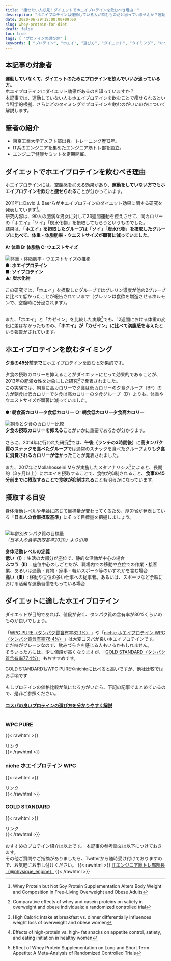 ```yaml
---
title: "痩せたい人必見！ダイエットでホエイプロテインを飲むべき理由！"
description: "ホエイプロテインは運動している人が飲むものだと思っていませんか？運動をしていなくてもホエイプロテインを飲むと様々なメリットを得られます。痩せたいけど、ホエイプロテインを飲んでいいか分からない方、逆に太るのではないかと心配している方は是非記事をご覧ください。"
date: 2020-06-29T18:00:00+09:00
slug: whey-protein-for-diet
draft: false
toc: true
tags: [ "プロテインの選び方" ]
keywords: [ "プロテイン", "ホエイ", "選び方", "ダイエット", "タイミング", "いつ", "おすすめ" ]
---
```


## 本記事の対象者
<b>運動していなくて、ダイエットのためにプロテインを飲んでいいか迷っている方。</b><br>
ホエイプロテインにダイエット効果があるのを知っていますか？<br>
本記事では、運動していない人もホエイプロテインを飲むことで痩せられるという科学的根拠、さらにどのタイミングでプロテインを飲むのがいいのかについて解説します。  

## 筆者の紹介
<ul>
  <li>東京工業大学アメフト部出身。トレーニング歴12年。</li>
  <li>IT系のエンジニアを集めたエンジニア筋トレ部を設立。</li>
  <li>エンジニア健康サミットを定期開催。</li>
</ul>

## ダイエットでホエイプロテインを飲むべき理由

ホエイプロテインには、空腹感を抑える効果があり、<b>運動をしていない方でもホエイプロテインを飲むと痩せられる</b>ことが分かっています。<br>
<br>
2011年にDavid J. Baerらがホエイプロテインのダイエット効果に関する研究を発表しています[^1]。<br>
研究内容は、90人の肥満な男女に対して23週間運動を控えさせて、同カロリーの「ホエイ」「ソイ」「炭水化物」を摂取してもらうというものでした。<br>
結果は、<b>「ホエイ」を摂取したグループは「ソイ」「炭水化物」を摂取したグループに比べて、体重・体脂肪率・ウエストサイズが顕著に減っていました</b>。<br>
<br>
<b>A: 体重 B: 体脂肪 C: ウエストサイズ</b><br><br>
<img src="/images/whey-protein-for-diet-1.jpeg" alt="体重・体脂肪率・ウエストサイズの推移" /><br>
●: <b>ホエイプロテイン</b><br>
■: <b>ソイプロテイン</b><br>
▲: <b>炭水化物</b><br>
<br>
この研究では、「ホエイ」を摂取したグループではグレリン濃度が他の2グループに比べて低かったことが報告されています（グレリンは食欲を増進させるホルモンで、空腹時に分泌されます）。<br>
<br>

[^1]: Whey Protein but Not Soy Protein Supplementation Alters Body Weight and Composition in Free-Living Overweight and Obese Adults

また、「ホエイ」と「カゼイン」を比較した実験[^2]でも、12週間における体重の変化に差はなかったものの、<b>「ホエイ」が「カゼイン」に比べて満腹感を与えた</b>という報告がされています。

[^2]: Comparative effects of whey and casein proteins on satiety in overweight and obese individuals: a randomized controlled trial

## ホエイプロテインを飲むタイミング

<b>夕食の45分前まで</b>にホエイプロテインを飲むと効果的です。<br>
<br>
夕食の摂取カロリーを抑えることがダイエットにとって効果的であることが、2013年の肥満女性を対象にした研究[^3]で発表されました。<br>
この実験では、朝食に高カロリーで夕食は低カロリーの夕食グループ（BF）の方が朝食は低カロリーで夕食は高カロリーの夕食グループ（D）よりも、体重やウエストサイズが顕著に減っていました。<br><br>
<b>●: 朝食高カロリー夕食低カロリー ○: 朝食低カロリー夕食高カロリー</b><br><br>
<img src="/images/whey-protein-for-diet-2.jpg" alt="朝食と夕食のカロリー比較" />
<br>
<b>夕食の摂取カロリーを抑える</b>ことがいかに重要であるかが分かります。<br><br>
さらに、2014年に行われた研究[^4]では、<b>午後（ランチの3時間後）</b>に<b>高タンパク質のスナックを食べたグループ</b>では通常のスナックを食べたグループよりも<b>夕食に消費されるカロリーが低かった</b>ことが発表されました。<br><br>
また、2017年にMollahosseini Mらが実施したメタアナリシス[^5]によると、長期的（3ヶ月以上）にホエイを摂取することで、食欲が抑制されること、<b>食事の45分前までに摂取することで食欲が抑制される</b>ことも明らかになっています。<br>

[^3]: High Caloric intake at breakfast vs. dinner differentially influences weight loss of overweight and obese women
[^4]: Effects of high-protein vs. high- fat snacks on appetite control, satiety, and eating initiation in healthy women
[^5]: Effect of Whey Protein Supplementation on Long and Short Term Appetite: A Meta-Analysis of Randomized Controlled Trials

## 摂取する目安

身体活動レベルや年齢に応じて目標量が変わってくるため、厚労省が発表している<b>「日本人の食事摂取基準」</b>にそって目標量を把握しましょう。<br><br>

<img src="/images/whey-protein-for-diet-3.png" alt="年齢別タンパク質の目標量" /><br>
*「日本人の食事摂取基準2020」より引用*<br>
<br>
<b>身体活動レベルの定義</b><br>
<b>低い（Ⅰ）</b>: 生活の大部分が座位で、静的な活動が中心の場合<br>
<b>ふつう（Ⅱ）</b>: 座位中心のしごとだが、職場内での移動や立位での作業・接客業、あるいは通勤・買物・家事・軽いスポーツ等のいずれかを含む場合<br>
<b>高い（Ⅲ）</b>: 移動や立位の多い仕事への従事者。あるいは、スポーツなど余暇における活発な運動習慣をもっている場合<br>


## ダイエットに適したホエイプロテイン
ダイエットが目的であれば、値段が安く、タンパク質の含有率が80%くらいのものが良いでしょう。<br><br>
「<a target="_blank" href="https://www.amazon.co.jp/gp/product/B07GZFLG81/ref=as_li_tl?ie=UTF8&camp=247&creative=1211&creativeASIN=B07GZFLG81&linkCode=as2&tag=ekuro-22&linkId=df576ada70485aacfb5a416f427d65eb" rel="nofollow">WPC PURE（タンパク質含有率82.1%）</a><img src="//ir-jp.amazon-adsystem.com/e/ir?t=ekuro-22&l=am2&o=9&a=B07GZFLG81" width="1" height="1" border="0" alt="" style="border:none !important; margin:0px !important;" />」や「<a target="_blank" href="https://www.amazon.co.jp/gp/product/B00EUV8WIM/ref=as_li_tl?ie=UTF8&camp=247&creative=1211&creativeASIN=B00EUV8WIM&linkCode=as2&tag=ekuro-22&linkId=e1c2bd66a6482b774ef077b23045d622">nichie ホエイプロテイン WPC（タンパク質含有率76.4%）</a><img src="//ir-jp.amazon-adsystem.com/e/ir?t=ekuro-22&l=am2&o=9&a=B00EUV8WIM" width="1" height="1" border="0" alt="" style="border:none !important; margin:0px !important;" />」は大変コスパが良いホエイプロテインです。<br>
ただ味がプレーンなので、飲みづらさを感じる人もいるかもしれません。<br>
そういった方には、少し値段が高くなりますが、「<a href="https://jp.iherb.com/pr/Optimum-Nutrition-Gold-Standard-100-Whey-Double-Rich-Chocolate-7-64-lb-3-47-kg/80024?rcode=SLW545" target="_blank" rel="nofollow">GOLD STANDARD（タンパク質含有率77.4%）</a>」もおすすめです。<br>

GOLD STANDARDもWPC PUREやnichieに比べると高いですが、他社比較ではお手頃です<br><br>
もしプロテインの価格比較が気になる方がいたら、下記の記事でまとめているので、是非ご参照ください。<br><br>
<b>
<a href="/post/protein-positioning-map/#コスパの良いおすすめプロテイン3選">コスパの良いプロテインの選び方を分かりやすく解説</a>
</b>
<br>
<br>

### WPC PURE

{{< rawhtml >}}
<!-- START MoshimoAffiliateEasyLink -->
<script type="text/javascript">
(function(b,c,f,g,a,d,e){b.MoshimoAffiliateObject=a;
b[a]=b[a]||function(){arguments.currentScript=c.currentScript
||c.scripts[c.scripts.length-2];(b[a].q=b[a].q||[]).push(arguments)};
c.getElementById(a)||(d=c.createElement(f),d.src=g,
d.id=a,e=c.getElementsByTagName("body")[0],e.appendChild(d))})
(window,document,"script","//dn.msmstatic.com/site/cardlink/bundle.js","msmaflink");
msmaflink({"n":"リミテスト ホエイプロテイン 工場直販 国産 WPC PURE 1kg プロテイン LIMITEST (プレーン, 1kg)","b":"LIMITEST","t":"","d":"https:\/\/m.media-amazon.com","c_p":"\/images\/I","p":["\/51jx+7HSo4L.jpg","\/51RggiKFXaL.jpg","\/51dlm+eV1wL.jpg","\/51c6YpggpJL.jpg","\/51Gc-7r6XFL.jpg","\/517XAr9oN6L.jpg","\/510HX7006bL.jpg"],"u":{"u":"https:\/\/www.amazon.co.jp\/dp\/B07GZFLG81","t":"amazon","r_v":""},"aid":{"amazon":"2046917","rakuten":"2046887","yahoo":"2046919"},"eid":"2ZhHF","s":"s"});
</script>
<div id="msmaflink-2ZhHF">リンク</div>
<!-- MoshimoAffiliateEasyLink END -->
{{< /rawhtml >}}

### niche ホエイプロテイン WPC

{{< rawhtml >}}
<!-- START MoshimoAffiliateEasyLink -->
<script type="text/javascript">
(function(b,c,f,g,a,d,e){b.MoshimoAffiliateObject=a;
b[a]=b[a]||function(){arguments.currentScript=c.currentScript
||c.scripts[c.scripts.length-2];(b[a].q=b[a].q||[]).push(arguments)};
c.getElementById(a)||(d=c.createElement(f),d.src=g,
d.id=a,e=c.getElementsByTagName("body")[0],e.appendChild(d))})
(window,document,"script","//dn.msmstatic.com/site/cardlink/bundle.js","msmaflink");
msmaflink({"n":"nichie ホエイプロテイン WPC 無添加 アメリカ産 プレーン味 1kg","b":"ニチエー（nichie）","t":"wpc-01","d":"https:\/\/m.media-amazon.com","c_p":"\/images\/I","p":["\/41lHLyLBr7L.jpg","\/51aMC+elbtL.jpg","\/51dhQuN66ML.jpg","\/617f9Utn+1L.jpg","\/510xGXhnCLL.jpg","\/515BNX7vymL.jpg","\/51hBZnRTXRL.jpg","\/51eFTZn2k8L.jpg","\/413+03w9+5L.jpg"],"u":{"u":"https:\/\/www.amazon.co.jp\/dp\/B00EUV8WIM","t":"amazon","r_v":""},"aid":{"amazon":"2046917","rakuten":"2046887","yahoo":"2046919"},"eid":"oOsQz","s":"s"});
</script>
<div id="msmaflink-oOsQz">リンク</div>
<!-- MoshimoAffiliateEasyLink END -->
{{< /rawhtml >}}


### GOLD STANDARD

{{< rawhtml >}}
<!-- START MoshimoAffiliateEasyLink -->
<script type="text/javascript">
(function(b,c,f,g,a,d,e){b.MoshimoAffiliateObject=a;
b[a]=b[a]||function(){arguments.currentScript=c.currentScript
||c.scripts[c.scripts.length-2];(b[a].q=b[a].q||[]).push(arguments)};
c.getElementById(a)||(d=c.createElement(f),d.src=g,
d.id=a,e=c.getElementsByTagName("body")[0],e.appendChild(d))})
(window,document,"script","//dn.msmstatic.com/site/cardlink/bundle.js","msmaflink");
msmaflink({"n":"Gold Standard 100% ホエイ プロテイン ダブルリッチチョコレート 2.27kg (5lbs) [米国メーカー正規品] [並行輸入品]","b":"GOLD STANDARD","t":"","d":"https:\/\/m.media-amazon.com","c_p":"\/images\/I","p":["\/41+nJqbAJML.jpg","\/51Y3D7nuNlL.jpg","\/41FdC9MIg+L.jpg","\/41SxWudr9bL.jpg"],"u":{"u":"https:\/\/www.amazon.co.jp\/dp\/B08B7ZYL18","t":"amazon","r_v":""},"aid":{"amazon":"2046917","rakuten":"2046887","yahoo":"2046919"},"eid":"edFT9","s":"s"});
</script>
<div id="msmaflink-edFT9">リンク</div>
<!-- MoshimoAffiliateEasyLink END -->
{{< /rawhtml >}}
<br>
<br>
おすすめのプロテイン紹介は以上です。  
本記事の参考論文は以下につけておきます。  
<br>
その他ご質問やご指摘がありましたら、Twitterから随時受け付けておりますので、お気軽にお申し付けください。  
{{< rawhtml >}}
<a href="https://twitter.com/physique_engine" target="_blank" rel="nofollow">ITエンジニア筋トレ部部長（@physique_engine）</a>
{{< /rawhtml >}}
